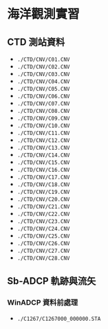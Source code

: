 # 海洋觀測實習
## CTD 測站資料
- `./CTD/CNV/C01.CNV`
- `./CTD/CNV/C02.CNV`
- `./CTD/CNV/C03.CNV`
- `./CTD/CNV/C04.CNV`
- `./CTD/CNV/C05.CNV`
- `./CTD/CNV/C06.CNV`
- `./CTD/CNV/C07.CNV`
- `./CTD/CNV/C08.CNV`
- `./CTD/CNV/C09.CNV`
- `./CTD/CNV/C10.CNV`
- `./CTD/CNV/C11.CNV`
- `./CTD/CNV/C12.CNV`
- `./CTD/CNV/C13.CNV`
- `./CTD/CNV/C14.CNV`
- `./CTD/CNV/C15.CNV`
- `./CTD/CNV/C16.CNV`
- `./CTD/CNV/C17.CNV`
- `./CTD/CNV/C18.CNV`
- `./CTD/CNV/C19.CNV`
- `./CTD/CNV/C20.CNV`
- `./CTD/CNV/C21.CNV`
- `./CTD/CNV/C22.CNV`
- `./CTD/CNV/C23.CNV`
- `./CTD/CNV/C24.CNV`
- `./CTD/CNV/C25.CNV`
- `./CTD/CNV/C26.CNV`
- `./CTD/CNV/C27.CNV`
- `./CTD/CNV/C28.CNV`
## Sb-ADCP 軌跡與流矢
### WinADCP 資料前處理
- `./C1267/C1267000_000000.STA`
